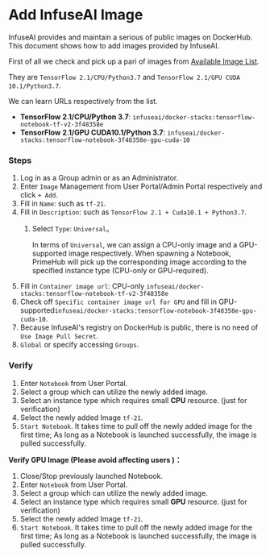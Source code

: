 # Add InfuseAI Image

InfuseAI provides and maintain a serious of public images on DockerHub. This document shows how to add images provided by InfuseAI.

First of all we check and pick up a pari of images from [Available Image List](../../available-images-list.md).

They are `TensorFlow 2.1/CPU/Python3.7` and `TensorFlow 2.1/GPU CUDA 10.1/Python3.7`.

We can learn URLs respectively from the list.

* **TensorFlow 2.1/CPU/Python 3.7**: `infuseai/docker-stacks:tensorflow-notebook-tf-v2-3f48358e`
* **TensorFlow 2.1/GPU CUDA10.1/Python 3.7**: `infuseai/docker-stacks:tensorflow-notebook-3f48358e-gpu-cuda-10`

### Steps

1. Log in as a Group admin or as an Administrator.
2. Enter `Image` Management from User Portal/Admin Portal respectively and click `+ Add`.
3. Fill in `Name`: such as `tf-21`.
4. Fill in `Description`: such as `TensorFlow 2.1 + Cuda10.1 + Python3.7`.
   1.  Select `Type`: `Universal`。

       In terms of `Universal`, we can assign a CPU-only image and a GPU-supported image respectively. When spawning a Notebook, PrimeHub will pick up the corresponding image according to the specified instance type (CPU-only or GPU-required).
5. Fill in `Container image url`: CPU-only `infuseai/docker-stacks:tensorflow-notebook-tf-v2-3f48358e`
6. Check off `Specific container image url for GPU` and fill in GPU-supported`infuseai/docker-stacks:tensorflow-notebook-3f48358e-gpu-cuda-10`.
7. Because InfuseAI's registry on DockerHub is public, there is no need of `Use Image Pull Secret`.
8. `Global` or specify accessing `Groups`.

### Verify

1. Enter `Notebook` from User Portal.
2. Select a group which can utilize the newly added image.
3. Select an instance type which requires small **CPU** resource. (just for verification)
4. Select the newly added Image `tf-21`.
5. `Start Notebook`. It takes time to pull off the newly added image for the first time; As long as a Notebook is launched successfully, the image is pulled successfully.

**Verify GPU Image (Please avoid affecting users )：**

1. Close/Stop previously launched Notebook.
2. Enter `Notebook` from User Portal.
3. Select a group which can utilize the newly added image.
4. Select an instance type which requires small **GPU** resource. (just for verification)
5. Select the newly added Image `tf-21`.
6. `Start Notebook`. It takes time to pull off the newly added image for the first time; As long as a Notebook is launched successfully, the image is pulled successfully.
